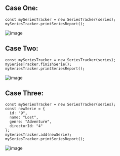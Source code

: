 ## Case One:

```
const mySeriesTracker = new SeriesTracker(series);
mySeriesTracker.printSeriesReport();

```

![image](https://user-images.githubusercontent.com/82971869/143129713-aa22e172-a88d-4f12-b49e-cfd534d7cdf6.png)

## Case Two:

```
const mySeriesTracker = new SeriesTracker(series);
mySeriesTracker.finishSerie();
mySeriesTracker.printSeriesReport();

```
![image](https://user-images.githubusercontent.com/82971869/143129904-308fc324-2e11-4a98-872f-7b64bede0a08.png)
## Case Three: 

```
const mySeriesTracker = new SeriesTracker(series);
const newSerie = {
  id: "9",
  name: "Lost",
  genre: "Adventure",
  directorId: "4"
};
mySeriesTracker.add(newSerie);
mySeriesTracker.printSeriesReport();

```
![image](https://user-images.githubusercontent.com/82971869/143129940-d94738cc-5b21-4f79-ac8e-fcebf4be70de.png)
